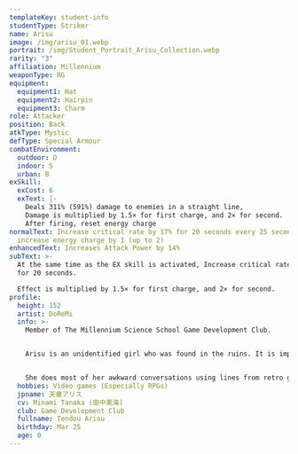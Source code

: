 ```yaml
---
templateKey: student-info
studentType: Striker
name: Arisu
image: /img/arisu_01.webp
portrait: /img/Student_Portrait_Arisu_Collection.webp
rarity: "3"
affiliation: Millennium
weaponType: RG
equipment:
  equipment1: Hat
  equipment2: Hairpin
  equipment3: Charm
role: Attacker
position: Back
atkType: Mystic
defType: Special Armour
combatEnvironment:
  outdoor: D
  indoor: S
  urban: B
exSkill:
  exCost: 6
  exText: |-
    Deals 311% (591%) damage to enemies in a straight line, 
    Damage is multiplied by 1.5× for first charge, and 2× for second.
    After firing, reset energy charge
normalText: Increase critical rate by 17% for 20 seconds every 25 seconds; and
  increase energy charge by 1 (up to 2)
enhancedText: Increases Attack Power by 14%
subText: >-
  At the same time as the EX skill is activated, Increase critical rate by 12.1%
  for 20 seconds. 

  Effect is multiplied by 1.5× for first charge, and 2× for second.
profile:
  height: 152
  artist: DoReMi
  info: >-
    Member of The Millennium Science School Game Development Club. 


    Arisu is an unidentified girl who was found in the ruins. It is impossible to estimate all the information about her, including her age. She enjoys playing games with Midori, Momoi and Yuzu and had become a serious game fanatic. 


    She does most of her awkward conversations using lines from retro games.
  hobbies: Video games (Especially RPGs)
  jpname: 天童アリス
  cv: Minami Tanaka (田中美海)
  club: Game Development Club
  fullname: Tendou Arisu
  birthday: Mar 25
  age: 0
---
```

